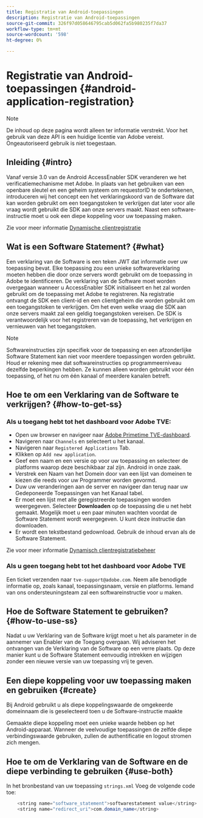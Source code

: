 ```yaml
---
title: Registratie van Android-toepassingen
description: Registratie van Android-toepassingen
source-git-commit: 326f97d058646795cab5d062fa5b980235f7da37
workflow-type: tm+mt
source-wordcount: '598'
ht-degree: 0%

---
```




# Registratie van Android-toepassingen {#android-application-registration}

>[!NOTE]
>
>De inhoud op deze pagina wordt alleen ter informatie verstrekt. Voor het gebruik van deze API is een huidige licentie van Adobe vereist. Ongeautoriseerd gebruik is niet toegestaan.

## Inleiding {#intro}

Vanaf versie 3.0 van de Android AccessEnabler SDK veranderen we het verificatiemechanisme met Adobe. In plaats van het gebruiken van een openbare sleutel en een geheim systeem om requestorID te ondertekenen, introduceren wij het concept een het verklaringskoord van de Software dat kan worden gebruikt om een toegangstoken te verkrijgen dat later voor alle vraag wordt gebruikt die SDK aan onze servers maakt. Naast een software-instructie moet u ook een diepe koppeling voor uw toepassing maken.

Zie voor meer informatie [Dynamische clientregistratie](/help/authentication/dynamic-client-registration.md)

## Wat is een Software Statement? {#what}

Een verklaring van de Software is een teken JWT dat informatie over uw toepassing bevat. Elke toepassing zou een unieke softwareverklaring moeten hebben die door onze servers wordt gebruikt om de toepassing in Adobe te identificeren. De verklaring van de Software moet worden overgegaan wanneer u AccessEnabler SDK initialiseert en het zal worden gebruikt om de toepassing met Adobe te registreren. Na registratie ontvangt de SDK een client-id en een clientgeheim die worden gebruikt om een toegangstoken te verkrijgen. Om het even welke vraag die SDK aan onze servers maakt zal een geldig toegangstoken vereisen. De SDK is verantwoordelijk voor het registreren van de toepassing, het verkrijgen en vernieuwen van het toegangstoken.

>[!NOTE]
>
>Softwareinstructies zijn specifiek voor de toepassing en een afzonderlijke Software Statement kan niet voor meerdere toepassingen worden gebruikt. Houd er rekening mee dat softwareinstructies op programmeerniveau dezelfde beperkingen hebben. Ze kunnen alleen worden gebruikt voor één toepassing, of het nu om één kanaal of meerdere kanalen betreft.

## Hoe te om een Verklaring van de Software te verkrijgen? {#how-to-get-ss}

### Als u toegang hebt tot het dashboard voor Adobe TVE:

* Open uw browser en navigeer naar [Adobe Primetime TVE-dashboard](https://console.auth.adobe.com).
* Navigeren naar `Channels` en selecteert u het kanaal.
* Navigeren naar `Registered Applications` Tab.
* Klikken op `Add new application`.
* Geef een naam en een versie op voor uw toepassing en selecteer de platforms waarop deze beschikbaar zal zijn. Android in onze zaak.
* Verstrek een Naam van het Domein door van een lijst van domeinen te kiezen die reeds voor uw Programmer worden gevormd.
* Duw uw veranderingen aan de server en navigeer dan terug naar uw Gedeponeerde Toepassingen van het Kanaal tabel.
* Er moet een lijst met alle geregistreerde toepassingen worden weergegeven. Selecteer **Downloaden** op de toepassing die u net hebt gemaakt. Mogelijk moet u een paar minuten wachten voordat de Software Statement wordt weergegeven. U kunt deze instructie dan downloaden.
* Er wordt een tekstbestand gedownload. Gebruik de inhoud ervan als de Software Statement.

Zie voor meer informatie [Dynamisch clientregistratiebeheer](/help/authentication/dynamic-client-registration-management.md)

### Als u geen toegang hebt tot het dashboard voor Adobe TVE

Een ticket verzenden naar `tve-support@adobe.com`. Neem alle benodigde informatie op, zoals kanaal, toepassingsnaam, versie en platforms. Iemand van ons ondersteuningsteam zal een softwareinstructie voor u maken.

## Hoe de Software Statement te gebruiken? {#how-to-use-ss}

Nadat u uw Verklaring van de Software krijgt moet u het als parameter in de aannemer van Enabler van de Toegang overgaan. Wij adviseren het ontvangen van de Verklaring van de Software op een verre plaats. Op deze manier kunt u de Software Statement eenvoudig intrekken en wijzigen zonder een nieuwe versie van uw toepassing vrij te geven.

## Een diepe koppeling voor uw toepassing maken en gebruiken {#create}

Bij Android gebruikt u als diepe koppelingswaarde de omgekeerde domeinnaam die is geselecteerd toen u de Software-instructie maakte

Gemaakte diepe koppeling moet een unieke waarde hebben op het Android-apparaat. Wanneer de veelvoudige toepassingen de zelfde diepe verbindingswaarde gebruiken, zullen de authentificatie en logout stromen zich mengen.

## Hoe te om de Verklaring van de Software en de diepe verbinding te gebruiken {#use-both}

In het bronbestand van uw toepassing `strings.xml` Voeg de volgende code toe:

```JAVA
    <string name="software_statement">softwarestatement value</string>
    <string name="redirect_uri">com.domain_name</string>
```

